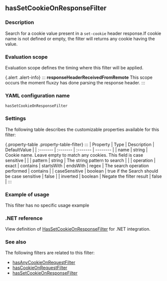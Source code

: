 ## hasSetCookieOnResponseFilter

### Description

Search for a cookie value present in a `set-cookie` header response.If cookie name is not defined or empty, the filter will returns any cookie having the value.

### Evaluation scope

Evaluation scope defines the timing where this filter will be applied. 

{.alert .alert-info}
:::
**responseHeaderReceivedFromRemote** This scope occurs the moment fluxzy has done parsing the response header.
:::

### YAML configuration name

    hasSetCookieOnResponseFilter

### Settings

The following table describes the customizable properties available for this filter: 

{.property-table .property-table-filter}
:::
| Property | Type | Description | DefaultValue |
| :------- | :------- | :------- | -------- |
| name | string | Cookie name. Leave empty to match any cookies. This field is case sensitive |  |
| pattern | string | The string pattern to search |  |
| operation | exact \| contains \| startsWith \| endsWith \| regex | The search operation performed | contains |
| caseSensitive | boolean | true if the Search should be case sensitive | false |
| inverted | boolean | Negate the filter result | false |
:::

### Example of usage

This filter has no specific usage example

### .NET reference

View definition of [HasSetCookieOnResponseFilter](https://docs.fluxzy.io/api/Fluxzy.Rules.Filters.RequestFilters.HasSetCookieOnResponseFilter.html) for .NET integration.

### See also

The following filters are related to this filter: 

 - [hasAnyCookieOnRequestFilter](hasAnyCookieOnRequestFilter)
 - [hasCookieOnRequestFilter](hasCookieOnRequestFilter)
 - [hasSetCookieOnResponseFilter](hasSetCookieOnResponseFilter)

